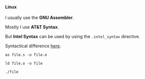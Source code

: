 #### Linux

I usually use the **GNU Assembler**. 

Mostly I use **AT&T Syntax**. 

But **Intel Syntax** can be used by using the `.intel_syntax` directive.

Syntactical difference [here](https://en.wikipedia.org/wiki/X86_assembly_language).

`as file.s -o file.o`

`ld file.o -o file`

`./file`

